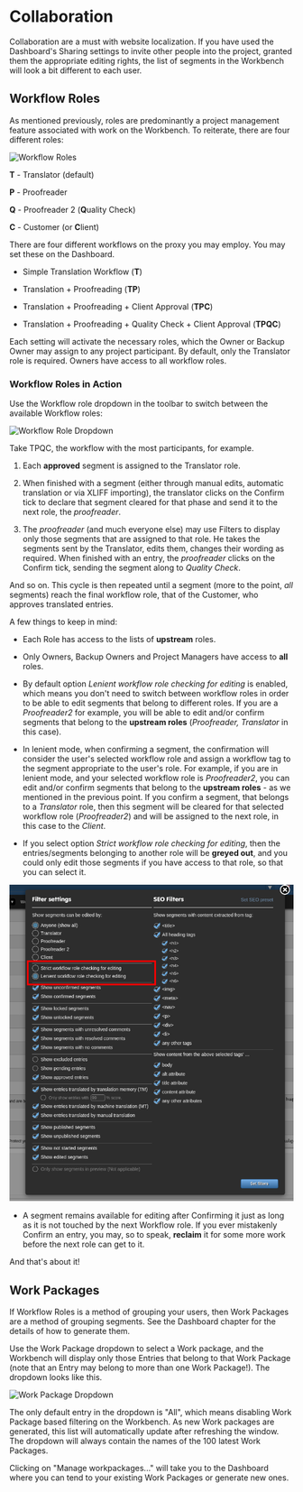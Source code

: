 # Collaboration

Collaboration are a must with website localization. If you have used the Dashboard's Sharing settings to invite other people into the project, granted them the appropriate editing rights, the list of segments in the Workbench will look a bit different to each user.

## Workflow Roles

As mentioned previously, roles are predominantly a project management feature associated with work on the Workbench. To reiterate, there are four different roles:

![Workflow Roles](/img/workbench/workflow_tags.png)

**T** - Translator (default)

**P** - Proofreader

**Q** - Proofreader 2 (**Q**uality Check)

**C** - Customer (or **C**lient)

There are four different workflows on the proxy you may employ. You may set these on the Dashboard.

- Simple Translation Workflow (**T**)

- Translation + Proofreading (**TP**)

- Translation + Proofreading + Client Approval (**TPC**)

- Translation + Proofreading + Quality Check + Client Approval (**TPQC**)

Each setting will activate the necessary roles, which the Owner or Backup Owner may assign to any project participant. By default, only the Translator role is required. Owners have access to all workflow roles.

### Workflow Roles in Action

Use the Workflow role dropdown in the toolbar to switch between the available Workflow roles:

![Workflow Role Dropdown](/img/workbench/workflow_role_dropdown.png)

Take TPQC, the workflow with the most participants, for example.

1. Each **approved** segment is assigned to the Translator role.

2. When finished with a segment (either through manual edits, automatic translation or via XLIFF importing), the translator clicks on the Confirm tick to declare that segment cleared for that phase and send it to the next role, the _proofreader_.

3. The _proofreader_ (and much everyone else) may use Filters to display only those segments that are assigned to that role. He takes the segments sent by the Translator, edits them, changes their wording as required. When finished with an entry, the _proofreader_ clicks on the Confirm tick, sending the segment along to _Quality Check_.

And so on. This cycle is then repeated until a segment (more to the point, _all_ segments) reach the final workflow role, that of the Customer, who approves translated entries.

A few things to keep in mind:

- Each Role has access to the lists of **upstream** roles.

- Only Owners, Backup Owners and Project Managers have access to **all** roles.

- By default option _Lenient workflow role checking for editing_ is enabled, which means you don't need to switch between workflow roles in order to be able to edit segments that belong to different roles. If you are a _Proofreader2_ for example, you will be able to edit and/or confirm segments that belong to the **upstream roles** (_Proofreader, Translator_ in this case).

- In lenient mode, when confirming a segment, the confirmation will consider the user's selected workflow role and assign a workflow tag to the segment appropriate to the user's role. For example, if you are in lenient mode, and your selected workflow role is _Proofreader2_, you can edit and/or confirm segments that belong to the **upstream roles** - as we mentioned in the previous point. If you confirm a segment, that belongs to a _Translator_ role, then this segment will be cleared for that selected workflow role (_Proofreader2_) and will be assigned to the next role, in this case to the _Client_.

- If you select option _Strict workflow role checking for editing_, then the entries/segments belonging to another role will be **greyed out**, and you could only edit those segments if you have access to that role, so that you can select it.

![Workflow role checking options](/img/workbench/workflow_filter_settings.png)

- A segment remains available for editing after Confirming it just as long as it is not touched by the next Workflow role. If you ever mistakenly Confirm an entry, you may, so to speak, **reclaim** it for some more work before the next role can get to it.

And that's about it!

## Work Packages

If Workflow Roles is a method of grouping your users, then Work Packages are a method of grouping segments. See the Dashboard chapter for the details of how to generate them.

Use the Work Package dropdown to select a Work package, and the Workbench will display only those Entries that belong to that Work Package (note that an Entry may belong to more than one Work Package!). The dropdown looks like this.

![Work Package Dropdown](/img/workbench/work_package_dropdown.png)

The only default entry in the dropdown is "All", which means disabling Work Package based filtering on the Workbench. As new Work packages are generated, this list will automatically update after refreshing the window. The dropdown will always contain the names of the 100 latest Work Packages.

Clicking on "Manage workpackages..." will take you to the Dashboard where you can tend to your existing Work Packages or generate new ones.
